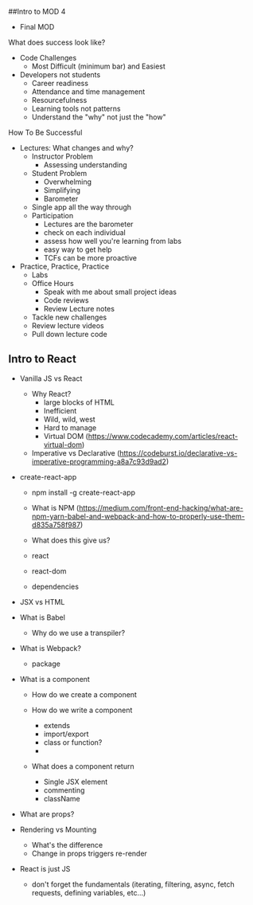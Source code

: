 ##Intro to MOD 4

- Final MOD

What does success look like?

- Code Challenges
  - Most Difficult (minimum bar) and Easiest
- Developers not students
  - Career readiness
  - Attendance and time management
  - Resourcefulness
  - Learning tools not patterns
  - Understand the "why" not just the "how"

How To Be Successful

- Lectures: What changes and why?
  - Instructor Problem
    - Assessing understanding
  - Student Problem
    - Overwhelming
    - Simplifying
    - Barometer
  - Single app all the way through
  - Participation
    - Lectures are the barometer
    - check on each individual
    - assess how well you're learning from labs
    - easy way to get help
    - TCFs can be more proactive
- Practice, Practice, Practice
  - Labs
  - Office Hours
    - Speak with me about small project ideas
    - Code reviews
    - Review Lecture notes
  - Tackle new challenges
  - Review lecture videos
  - Pull down lecture code

## Intro to React

- Vanilla JS vs React
  - Why React?
    - large blocks of HTML
    - Inefficient
    - Wild, wild, west
    - Hard to manage
    - Virtual DOM (https://www.codecademy.com/articles/react-virtual-dom)
  - Imperative vs Declarative (https://codeburst.io/declarative-vs-imperative-programming-a8a7c93d9ad2)
- create-react-app

  - npm install -g create-react-app

  - What is NPM (https://medium.com/front-end-hacking/what-are-npm-yarn-babel-and-webpack-and-how-to-properly-use-them-d835a758f987)
  - What does this give us?
  - react
  - react-dom
  - dependencies

- JSX vs HTML

- What is Babel

  - Why do we use a transpiler?

- What is Webpack?

  - package

- What is a component

  - How do we create a component
  - How do we write a component
    - extends
    - import/export
    - class or function?
    - <Capitalization />
  - What does a component return

    - Single JSX element
    - commenting
    - className

- What are props?

- Rendering vs Mounting

  - What's the difference
  - Change in props triggers re-render

- React is just JS
  - don't forget the fundamentals (iterating, filtering, async, fetch requests, defining variables, etc...)
